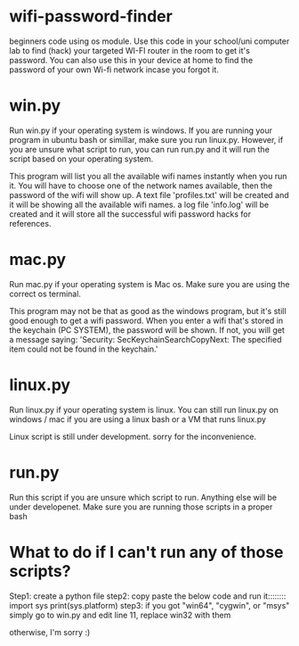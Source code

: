# wifi-password-finder
beginners code using os module.
Use this code in your school/uni computer lab to find (hack) your targeted WI-FI router in the room to get it's password. You can also use this in your device at home to find the password of your own Wi-fi network incase you forgot it.

# win.py
Run win.py if your operating system is windows. If you are running your program in ubuntu bash or simillar, make sure you run linux.py. However, if you are unsure what script to run, you can run run.py and it will run the script based on your operating system.

This program will list you all the available wifi names instantly when you run it. You will have to choose one of the network names available, then the password of the wifi will show up. A text file 'profiles.txt' will be created and it will be showing all the available wifi names. a log file 'info.log' will be created and it will store all the successful wifi password hacks for references.

# mac.py
Run mac.py if your operating system is Mac os. Make sure you are using the correct os terminal.

This program may not be that as good as the windows program, but it's still good enough to get a wifi password. When you enter a wifi that's stored in the keychain (PC SYSTEM), the password will be shown. If not, you will get a message saying: 'Security: SecKeychainSearchCopyNext: The specified item could not be found in the keychain.'



# linux.py
Run linux.py if your operating system is linux. You can still run linux.py on windows / mac if you are using a linux bash or a VM that runs linux.py

Linux script is still under development. sorry for the inconvenience.

# run.py
Run this script if you are unsure which script to run. Anything else will be under developenet. Make sure you are running those scripts in a proper bash


# What to do if I can't run any of those scripts?
Step1: create a python file
step2: copy paste the below code and run it::::::::
        import sys
        print(sys.platform)
step3: if you got "win64", "cygwin", or "msys" simply go to win.py and edit line 11, replace win32 with them

otherwise, I'm sorry :)
